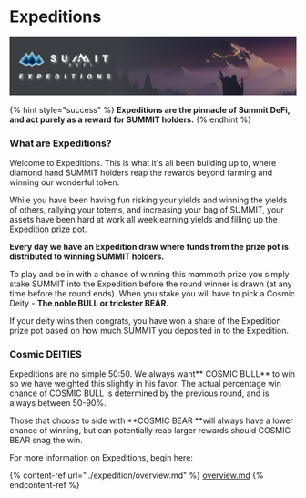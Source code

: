 # Expeditions

![](<../.gitbook/assets/Expeditions Overview Masthead.jpg>)

{% hint style="success" %}
**Expeditions are the pinnacle of Summit DeFi, and act purely as a reward for SUMMIT holders.**
{% endhint %}

### What are Expeditions?

Welcome to Expeditions. This is what it's all been building up to, where diamond hand SUMMIT holders reap the rewards beyond farming and winning our wonderful token.

While you have been having fun risking your yields and winning the yields of others, rallying your totems, and increasing your bag of SUMMIT, your assets have been hard at work all week earning yields and filling up the Expedition prize pot.

**Every day we have an Expedition draw where funds from the prize pot is distributed to winning SUMMIT holders.**

To play and be in with a chance of winning this mammoth prize you simply stake SUMMIT into the Expedition before the round winner is drawn (at any time before the round ends). When you stake you will have to pick a Cosmic Deity - **The noble BULL or trickster BEAR.**

If your deity wins then congrats, you have won a share of the Expedition prize pot based on how much SUMMIT you deposited in to the Expedition.

### Cosmic DEITIES

Expeditions are no simple 50:50. We always want\*\* COSMIC BULL\*\* to win so we have weighted this slightly in his favor. The actual percentage win chance of COSMIC BULL is determined by the previous round, and is always between 50-90%.

Those that choose to side with \*\*COSMIC BEAR \*\*will always have a lower chance of winning, but can potentially reap larger rewards should COSMIC BEAR snag the win.

For more information on Expeditions, begin here:

{% content-ref url="../expedition/overview.md" %}
[overview.md](../expedition/overview.md)
{% endcontent-ref %}
